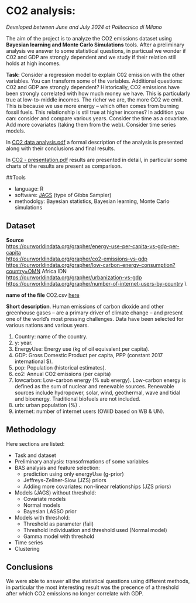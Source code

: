 # CO2 analysis: 
*Developed between June and July 2024 at Politecnico di Milano*

The aim of the project is to analyze the CO2 emissions dataset using **Bayesian learning and Monte Carlo Simulations** tools. After a preliminary analysis we answer to some statistical questions, in particual we wonder if C02 and GDP are strongly dependent and we study if their relation still holds at high incomes.

**Task:** Consider a regression model to explain C02 emission with the other variables. You can
transform some of the variables. Additional questions: C02 and GDP are strongly dependent?
Historically, CO2 emissions have been strongly correlated with how much money we have.
This is particularly true at low-to-middle incomes. The richer we are, the more CO2 we
emit. This is because we use more energy – which often comes from burning fossil fuels. This
relationship is stil true at higher incomes? In addition you can: consider and compare various
years. Consider the time as a covariate. Add more covariates (taking them from the web).
Consider time series models.

In [CO2 data analysis.pdf](https://github.com/lorenzofranze/co2-analysis/blob/main/CO2%20Data%20analysis.pdf) a formal description of the analysis is presented along with their conclusions and final results.

In [CO2 - presentation.pdf](https://github.com/lorenzofranze/co2-analysis/blob/main/CO2%20-%20presentation.pdf) results are presented in detail, in particular some charts of the results are present as comparison.

##Tools
* language: R
* software: [JAGS](https://mcmc-jags.sourceforge.io/) (type of Gibbs Sampler)
* methodolgy: Bayesian statistics, Bayesian learning, Monte Carlo simulations

## Dataset
**Source** \
https://ourworldindata.org/grapher/energy-use-per-capita-vs-gdp-per-capita \
https://ourworldindata.org/grapher/co2-emissions-vs-gdp \
https://ourworldindata.org/grapher/low-carbon-energy-consumption?country=OMN Africa IDN \
https://ourworldindata.org/grapher/urbanization-vs-gdp \
https://ourworldindata.org/grapher/number-of-internet-users-by-country \

**name of the file** CO2.csv [here](https://github.com/lorenzofranze/co2-analysis/blob/main/CO2.csv)

**Short description**. Human emissions of carbon dioxide and other greenhouse gases – are a
primary driver of climate change – and present one of the world’s most pressing challenges.
Data have been selected for various nations and various years.
1. Country: name of the country.
2. y: year.
3. EnergyUse: Energy use (kg of oil equivalent per capita).
4. GDP: Gross Domestic Product per capita, PPP (constant 2017 international $).
5. pop: Population (historical estimates).
6. co2: Annual CO2 emissions (per capita)
7. lowcarbon: Low-carbon energy (% sub energy). Low-carbon energy is defined as the
sum of nuclear and renewable sources. Renewable sources include hydropower, solar,
wind, geothermal, wave and tidal and bioenergy. Traditional biofuels are not included.
8. urb: urban population (%) .
9. internet: number of internet users (OWID based on WB & UN).

## Methodology
Here sections are listed:
* Task and dataset
* Preliminary analysis: transofrmations of some variables
* BAS analysis and feature selection:
  * prediction using only energyUse (g-prior)
  * Jeffreys-Zellner-Siow (JZS) priors
  * Adding more covariates: non-linear relationships (JZS priors)
* Models (JAGS) without threshold:
  * Covariate models
  * Normal models
  * Bayesian LASSO prior
* Models with threshold:
  * Threshold as parameter (fail)
  * Threshold individuation and threshold used (Normal model)
  * Gamma model with threshold
* Time series
* Clustering

## Conclusions

We were able to answer all the statistical questions using different methods, in particular the most interesting result was the precence of a threshold after which CO2 emissions no longer correlate with GDP.


